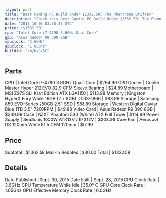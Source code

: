 ```yaml
---
layout: post
title: "Best Gaming PC Build Under $1332.58: The Phendrana Drifter"
description: "Check this Best Gaming PC Build Under $1332.58: The Phendrana Drifter. CPU: Intel Core i7-4790 3.6GHz Quad-Core, CPU Cooler: Cooler Master Hyper 212 EVO 82.9 CFM Sleeve Be"
date: "2015-10-05 03:38:43 UTC"
price: "$1332.58"
cpu: "Intel Core i7-4790 3.6GHz Quad-Core"
gpu: "Asus Radeon R9 390 8GB"
cpuclock: "3.6GHz"
gpuclock: "1.05Ghz"
buildid: "/b/KxJV3C"
---
```


## Parts

CPU | Intel Core i7-4790 3.6GHz Quad-Core | $294.99
CPU Cooler | Cooler Master Hyper 212 EVO 82.9 CFM Sleeve Bearing | $24.89
Motherboard | MSI Z97S SLI Krait Edition ATX LGA1150 | $113.98
Memory | Kingston HyperX Fury White 16GB (2 x 8GB) DDR3-1866 | $83.99
Storage | Samsung 850 EVO-Series 250GB 2.5" SSD | $88.89
Storage | Western Digital Caviar Blue 1TB 3.5" 7200RPM | $49.88
Video Card | Asus Radeon R9 390 8GB | $339.99
Case | NZXT Phantom 530 (White) ATX Full Tower | $114.99
Power Supply | SeaSonic 1050W ATX12V / EPS12V | $202.99
Case Fan | Aerocool DS 120mm White 81.5 CFM 120mm | $17.99

## Price

Subtotal | $1362.58
Mail-In Rebates | $30.00
Total | $1332.58

## Details

Date Published | Sept. 30, 2015
Date Built | Sept. 28, 2015
CPU Clock Rate | 3.6GHz
CPU Temperature While Idle | 35.0° C
GPU Core Clock Rate | 1.05Ghz
GPU Effective Memory Clock Rate | 6.0GHz